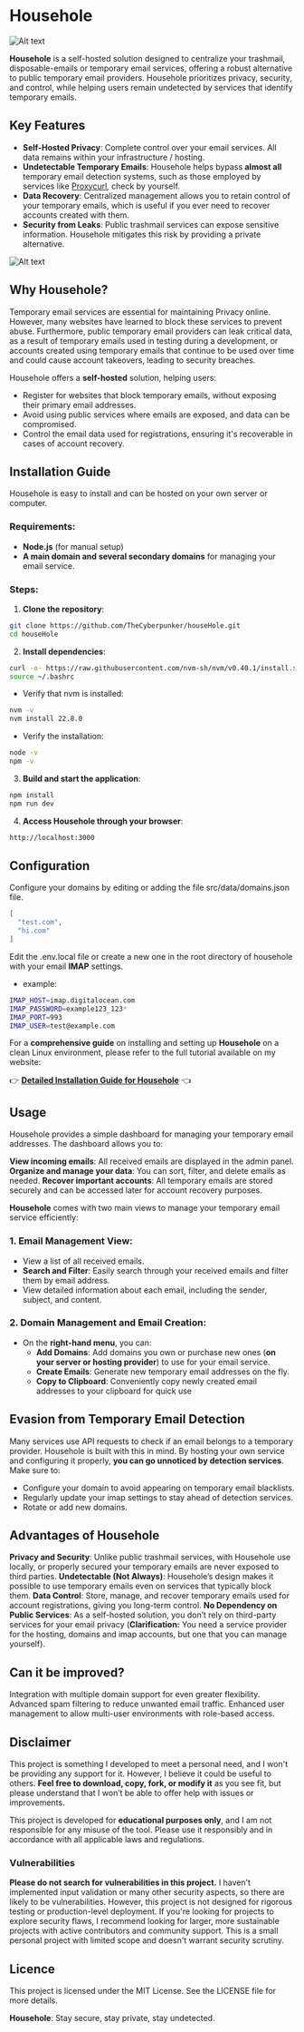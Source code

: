 
# Househole

![Alt text](https://thecyberpunker.com/wp-content/uploads/2024/09/househole-tool.gif)

**Househole** is a self-hosted solution designed to centralize your trashmail, disposable-emails or temporary email services, offering a robust alternative to public temporary email providers. Househole prioritizes privacy, security, and control, while helping users remain undetected by services that identify temporary emails.

## Key Features

- **Self-Hosted Privacy**: Complete control over your email services. All data remains within your infrastructure / hosting.
- **Undetectable Temporary Emails**: Househole helps bypass **almost all** temporary email detection systems, such as those employed by services like [Proxycurl](https://nubela.co/proxycurl/), check by yourself.
- **Data Recovery**: Centralized management allows you to retain control of your temporary emails, which is useful if you ever need to recover accounts created with them.
- **Security from Leaks**: Public trashmail services can expose sensitive information. Househole mitigates this risk by providing a private alternative.

![Alt text](https://thecyberpunker.com/wp-content/uploads/2024/09/japan-guy.gif)

## Why Househole?

Temporary email services are essential for maintaining Privacy online. However, many websites have learned to block these services to prevent abuse. Furthermore, public temporary email providers can leak critical data, as a result of temporary emails used in testing during a development, or accounts created using temporary emails that continue to be used over time and could cause account takeovers, leading to security breaches.

Househole offers a **self-hosted** solution, helping users:
- Register for websites that block temporary emails, without exposing their primary email addresses.
- Avoid using public services where emails are exposed, and data can be compromised.
- Control the email data used for registrations, ensuring it's recoverable in cases of account recovery.

## Installation Guide

Househole is easy to install and can be hosted on your own server or computer.

### Requirements:
- **Node.js** (for manual setup)
- **A main domain and several secondary domains** for managing your email service.

### Steps:

1. **Clone the repository**:

```bash
git clone https://github.com/TheCyberpunker/houseHole.git
cd houseHole
```
   
2. **Install dependencies**:
   
```bash
curl -o- https://raw.githubusercontent.com/nvm-sh/nvm/v0.40.1/install.sh | bash
source ~/.bashrc
```

- Verify that nvm is installed:

```bash
nvm -v
nvm install 22.8.0
```

- Verify the installation:

```bash
node -v
npm -v
```

3. **Build and start the application**:

```bash
npm install
npm run dev
```

4. **Access Househole through your browser**:

```bash
http://localhost:3000
```

## Configuration
Configure your domains by editing or adding the file 
src/data/domains.json file.

```json
[
  "test.com",
  "hi.com"
]
```

Edit the .env.local file or create a new one in the root directory of househole with your email **IMAP** settings.
- example:
```sh
IMAP_HOST=imap.digitalocean.com
IMAP_PASSWORD=example123_123*
IMAP_PORT=993
IMAP_USER=test@example.com
```

For a **comprehensive guide** on installing and setting up **Househole** on a clean Linux environment, please refer to the full tutorial available on my website:

👉 **[Detailed Installation Guide for Househole](https://thecyberpunker.com/tools/househole-private-disposable-email/)** 👈

## Usage

Househole provides a simple dashboard for managing your temporary email addresses. The dashboard allows you to:

**View incoming emails**: All received emails are displayed in the admin panel.
**Organize and manage your data**: You can sort, filter, and delete emails as needed.
**Recover important accounts**: All temporary emails are stored securely and can be accessed later for account recovery purposes.

**Househole** comes with two main views to manage your temporary email service efficiently:

### 1. Email Management View:
   - View a list of all received emails.
   - **Search and Filter**: Easily search through your received emails and filter them by email address.
   - View detailed information about each email, including the sender, subject, and content.

### 2. Domain Management and Email Creation:
   - On the **right-hand menu**, you can:
     - **Add Domains**: Add domains you own or purchase new ones (**on your server or hosting provider**) to use for your email service.
     - **Create Emails**: Generate new temporary email addresses on the fly.
     - **Copy to Clipboard**: Conveniently copy newly created email addresses to your clipboard for quick use


## Evasion from Temporary Email Detection
Many services use API requests to check if an email belongs to a temporary provider. Househole is built with this in mind. By hosting your own service and configuring it properly, **you can go unnoticed by detection services**. Make sure to:

- Configure your domain to avoid appearing on temporary email blacklists.
- Regularly update your imap settings to stay ahead of detection services.
- Rotate or add new domains.

## Advantages of Househole

**Privacy and Security**: Unlike public trashmail services, with Househole use locally, or properly secured your temporary emails are never exposed to third parties.
**Undetectable (Not Always)**: Househole’s design makes it possible to use temporary emails even on services that typically block them.
**Data Control**: Store, manage, and recover temporary emails used for account registrations, giving you long-term control.
**No Dependency on Public Services**: As a self-hosted solution, you don’t rely on third-party services for your email privacy (**Clarification:** You need a service provider for the hosting, domains and imap accounts, but one that you can manage yourself).


## Can it be improved?

Integration with multiple domain support for even greater flexibility.
Advanced spam filtering to reduce unwanted email traffic.
Enhanced user management to allow multi-user environments with role-based access.

## Disclaimer

This project is something I developed to meet a personal need, and I won't be providing any support for it. However, I believe it could be useful to others. **Feel free to download, copy, fork, or modify it** as you see fit, but please understand that I won’t be able to offer help with issues or improvements.

This project is developed for **educational purposes only**, and I am not responsible for any misuse of the tool. Please use it responsibly and in accordance with all applicable laws and regulations. 

### Vulnerabilities

**Please do not search for vulnerabilities in this project.** I haven’t implemented input validation or many other security aspects, so there are likely to be vulnerabilities. However, this project is not designed for rigorous testing or production-level deployment. If you're looking for projects to explore security flaws, I recommend looking for larger, more sustainable projects with active contributors and community support. This is a small personal project with limited scope and doesn't warrant security scrutiny.

## Licence
This project is licensed under the MIT License. See the LICENSE file for more details.


**Househole**: Stay secure, stay private, stay undetected.
